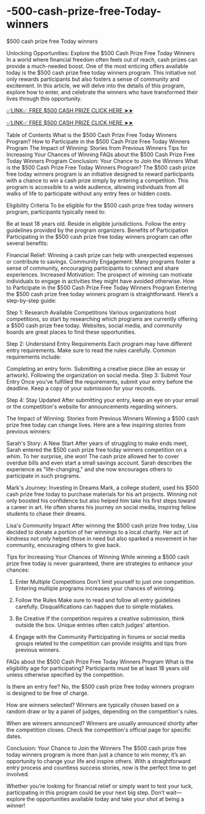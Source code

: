 # -500-cash-prize-free-Today-winners
$500 cash prize free Today winners

Unlocking Opportunities: Explore the $500 Cash Prize Free Today Winners
In a world where financial freedom often feels out of reach, cash prizes can provide a much-needed boost. One of the most enticing offers available today is the $500 cash prize free today winners program. This initiative not only rewards participants but also fosters a sense of community and excitement. In this article, we will delve into the details of this program, explore how to enter, and celebrate the winners who have transformed their lives through this opportunity.

[✅LINK✅ FREE $500 CASH PRIZE CLICK HERE ➤➤](https://tinyurl.com/3tvxhzzs)

[✅LINK✅ FREE $500 CASH PRIZE CLICK HERE ➤➤](https://tinyurl.com/3tvxhzzs)


Table of Contents
What is the $500 Cash Prize Free Today Winners Program?
How to Participate in the $500 Cash Prize Free Today Winners Program
The Impact of Winning: Stories from Previous Winners
Tips for Increasing Your Chances of Winning
FAQs about the $500 Cash Prize Free Today Winners Program
Conclusion: Your Chance to Join the Winners
What is the $500 Cash Prize Free Today Winners Program?
The $500 cash prize free today winners program is an initiative designed to reward participants with a chance to win a cash prize simply by entering a competition. This program is accessible to a wide audience, allowing individuals from all walks of life to participate without any entry fees or hidden costs.

Eligibility Criteria
To be eligible for the $500 cash prize free today winners program, participants typically need to:

Be at least 18 years old.
Reside in eligible jurisdictions.
Follow the entry guidelines provided by the program organizers.
Benefits of Participation
Participating in the $500 cash prize free today winners program can offer several benefits:

Financial Relief: Winning a cash prize can help with unexpected expenses or contribute to savings.
Community Engagement: Many programs foster a sense of community, encouraging participants to connect and share experiences.
Increased Motivation: The prospect of winning can motivate individuals to engage in activities they might have avoided otherwise.
How to Participate in the $500 Cash Prize Free Today Winners Program
Entering the $500 cash prize free today winners program is straightforward. Here’s a step-by-step guide:

Step 1: Research Available Competitions
Various organizations host competitions, so start by researching which programs are currently offering a $500 cash prize free today. Websites, social media, and community boards are great places to find these opportunities.

Step 2: Understand Entry Requirements
Each program may have different entry requirements. Make sure to read the rules carefully. Common requirements include:

Completing an entry form.
Submitting a creative piece (like an essay or artwork).
Following the organization on social media.
Step 3: Submit Your Entry
Once you’ve fulfilled the requirements, submit your entry before the deadline. Keep a copy of your submission for your records.

Step 4: Stay Updated
After submitting your entry, keep an eye on your email or the competition's website for announcements regarding winners.

The Impact of Winning: Stories from Previous Winners
Winning a $500 cash prize free today can change lives. Here are a few inspiring stories from previous winners:

Sarah's Story: A New Start
After years of struggling to make ends meet, Sarah entered the $500 cash prize free today winners competition on a whim. To her surprise, she won! The cash prize allowed her to cover overdue bills and even start a small savings account. Sarah describes the experience as "life-changing," and she now encourages others to participate in such programs.

Mark's Journey: Investing in Dreams
Mark, a college student, used his $500 cash prize free today to purchase materials for his art projects. Winning not only boosted his confidence but also helped him take his first steps toward a career in art. He often shares his journey on social media, inspiring fellow students to chase their dreams.

Lisa's Community Impact
After winning the $500 cash prize free today, Lisa decided to donate a portion of her winnings to a local charity. Her act of kindness not only helped those in need but also sparked a movement in her community, encouraging others to give back.

Tips for Increasing Your Chances of Winning
While winning a $500 cash prize free today is never guaranteed, there are strategies to enhance your chances:

1. Enter Multiple Competitions
Don’t limit yourself to just one competition. Entering multiple programs increases your chances of winning.

2. Follow the Rules
Make sure to read and follow all entry guidelines carefully. Disqualifications can happen due to simple mistakes.

3. Be Creative
If the competition requires a creative submission, think outside the box. Unique entries often catch judges' attention.

4. Engage with the Community
Participating in forums or social media groups related to the competition can provide insights and tips from previous winners.

FAQs about the $500 Cash Prize Free Today Winners Program
What is the eligibility age for participating?
Participants must be at least 18 years old unless otherwise specified by the competition.

Is there an entry fee?
No, the $500 cash prize free today winners program is designed to be free of charge.

How are winners selected?
Winners are typically chosen based on a random draw or by a panel of judges, depending on the competition's rules.

When are winners announced?
Winners are usually announced shortly after the competition closes. Check the competition's official page for specific dates.

Conclusion: Your Chance to Join the Winners
The $500 cash prize free today winners program is more than just a chance to win money; it’s an opportunity to change your life and inspire others. With a straightforward entry process and countless success stories, now is the perfect time to get involved.

Whether you’re looking for financial relief or simply want to test your luck, participating in this program could be your next big step. Don’t wait—explore the opportunities available today and take your shot at being a winner!
